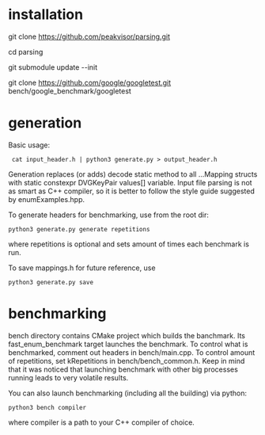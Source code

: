 # installation

git clone https://github.com/peakvisor/parsing.git

cd parsing

git submodule update --init

git clone https://github.com/google/googletest.git bench/google_benchmark/googletest

# generation

Basic usage:

<code> cat input_header.h | python3 generate.py > output_header.h </code>

Generation replaces (or adds) decode static method to all ...Mapping structs with static constexpr DVGKeyPair<E> values[] variable.
Input file parsing is not as smart as C++ compiler, so it is better to follow the style guide suggested by enumExamples.hpp. 

To generate headers for benchmarking, use from the root dir:

<code>python3 generate.py generate repetitions</code>

where repetitions is optional and sets amount of times each benchmark is run.

To save mappings.h for future reference, use

<code>python3 generate.py save</code>

# benchmarking

bench directory contains CMake project which builds the banchmark.  Its fast_enum_benchmark target launches the benchmark. To control what is benchmarked, comment out headers in bench/main.cpp. To control amount of repetitions, set kRepetitions in bench/bench_common.h.
Keep in mind that it was noticed that launching benchmark with other big processes running leads to very volatile results.

You can also launch benchmarking (including all the building) via python:

<code>python3 bench compiler</code>

where compiler is a path to your C++ compiler of choice.